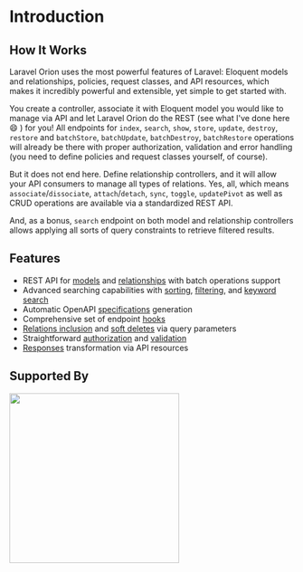 # Introduction

## How It Works

Laravel Orion uses the most powerful features of Laravel: Eloquent models and relationships, policies, request classes, and API resources, which makes it incredibly powerful and extensible, yet simple to get started with.

You create a controller, associate it with Eloquent model you would like to manage via API and let Laravel Orion do the REST (see what I've done here :smile: ) for you! All endpoints for `index`, `search`, `show`, `store`, `update`, `destroy`, `restore` and `batchStore`, `batchUpdate`, `batchDestroy`, `batchRestore` operations will already be there with proper authorization, validation and error handling (you need to define policies and request classes yourself, of course).

But it does not end here. Define relationship controllers, and it will allow your API consumers to manage all types of relations. Yes, all, which means `associate`/`dissociate`, `attach`/`detach`, `sync`, `toggle`, `updatePivot` as well as CRUD operations are available via a standardized REST API.

And, as a bonus, `search` endpoint on both model and relationship controllers allows applying all sorts of query constraints to retrieve filtered results.

## Features

* REST API for [models](./models.html) and [relationships](./relationships.html) with batch operations support
* Advanced searching capabilities with [sorting](./search.html#sorting), [filtering](./search.html#filtering), and [keyword search](./search.html#keyword-search)
* Automatic OpenAPI [specifications](./specifications.html) generation  
* Comprehensive set of endpoint [hooks](./hooks.html)
* [Relations inclusion](./query-parameters.html#including-relations) and [soft deletes](./query-parameters.html#soft-deletes) via query parameters
* Straightforward [authorization](./security.html#authorization) and [validation](./security.html#validation)
* [Responses](./responses.html) transformation via API resources

## Supported By

[<img src="https://res.cloudinary.com/dudxt4lp6/image/upload/v1639908579/Laravel%20Orion/logo_geecko_hcuz34.svg" width="300">](https://geecko.com)

</a>
